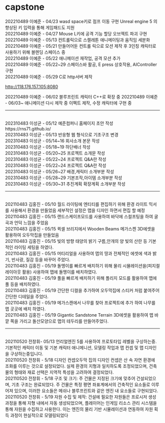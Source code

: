 # capstone

202210489 이예준 - 04/23 wasd space키로 점프 이동 구현 Unreal engine 5 의 향상된 키 입력을 통해 게임패드도 지원<br>
202210489 이예준 - 04/27 Mouse L키에 공격 기능 할당 오브젝트 파괴 구현<br>
202210489 이예준 - 05/13 컨트롤릭으로 스켈레톤 애니메이팅과 움직임 세분화<br>
202210489 이예준 - 05/21 만들어어둔 컨트롤 릭으로 모션 제작 후 3인칭 캐릭터로 사용하기 위해 블렌딩 스페이스 중<br>
202210489 이예준 - 05/22 애니메이션 재작업, 공격 모션 추가<br>
202210489 이예준 - 05/22~29 스페이스바 활공, E press 상호작용, AIController 구현<br>
202210489 이예준 - 05/29 C로 http서버 제작

http://118.176.157.105:8080

202210489 이예준 - 06/02 블루프린트 캐릭터 C++로 확장 중
202210489 이예준 - 06/03~ 애니메이션 다시 제작 중 이펙트 제작, 수정 캐릭터에 구현 중
<hr>
<br>
202310483 이성균 - 05/12 예준컴퍼니 홈페이지 초안 작성 https://rns71.github.io/ <br>
202310483 이성균 - 05/13 반응형 웹 형식으로 기초구조 변경 <br>
202310483 이성균 - 05/14~16 회사소개 본문 작성 <br>
202310483 이성균 - 05/18~19 하단배너 작성<br>
202310483 이성균 - 05/20~25 프로젝트 소개문 작성 <br>
202310483 이성균 - 05/22~24 프로젝트 Q&A란 작성 <br>
202310483 이성균 - 05/22~24 프로젝트 Q&A란 작성 <br>
202310483 이성균 - 05/26~27 배경,캐릭터 소개부분 작성 <br>
202310483 이성균 - 05/28~29 기본조작,아이템 소개부분 작성 <br>
202310483 이성균 - 05/30~31 추진계획 확장계획 소개부분 작성 <br>
<hr>
<br>
202110483 김홍진 - 05/10 월드 라이팅에 엔티티를 편집하기 위해 환경 라이트 믹서를 사용해서 환경을 만들었음 세부적인 설정은 맵을 디자인 하면서 편집 할 예정 <br>
202110483 김홍진 - 05/15 랜드스케이프모드를 사용하여 바닥에 스컬프팅을 하여 굴곡과 언덕 느낌을 주었음 <br>
202110483 김홍진 - 05/15 퀵셀 브리지에서 Wooden Beams 메가스켄 3D에셋을 활용하여  오두막집을 만들었음 <br>
202110483 김홍진 - 05/15 빛의 방향 태양의 밝기 구름,안개의 양 빛의 산란 등 기본적인 라이팅 세팅을 하였다. <br>
202110483 김홍진 - 05/15 머티리얼을 사용하여 맵의 땅과 전체적인 에셋에 색과 밝기, 반사광, 질감 등을 바꾸어 주었다.<br>
202110483 김홍진 - 05/19 돌멩이를 빠르게 배치하기 위해 물리 시뮬레이션을(피지컬 레이아웃 활용) 사용하여 맵에 돌멩이를 배치하였다. <br>
202110483 김홍진 - 05/19 풀을 빠르게 배치하기 위해 폴리지 모드를 활용하여 맵에 풀 등을 배치하였다. <br>
202110483 김홍진 - 05/19 간단한 디컬을 추가하여 오두막집에 스티커 처럼 붙여주어 간단한 디테일을 주었다. <br>
202110483 김홍진 - 05/19 메가스캔에서 나무를 찾아 프로젝트에 추가 하여 나무를 맵 곳곳에 배치 하였다.<br>
202110483 김홍진 - 05/19 Gigantic Sandstone Terrain 3D에셋을 활용하여 맵 바깥 쪽을 가리고 돌산모양으로 맵의 테두리를 만들어주었다. 
<hr>
<br>
202110520 전창휘- 05/13 언리얼엔진 5를 사용하여 프로토타입 레벨을 구상하는중. 기본적인 캐릭터 이동 및 기본 캐릭터 애니메니션, 모델링 작업과 맵 컨셉 및 맵 디자인을 구상하는중입니다. <br>
202110520 전창휘 - 5/18 디자인 컨셉오두막 집의 디자인 컨셉은 산 속 자연 환경에 조화를 이루는 것으로 설정되었다. 실제 환경의 지형과 일치하도록 조정되었으며, 건축물의 형태와 재료 선택은 지역적 특성을 고려하여 결정되었다. <br>
202110520 전창휘 - 5/18 구조 및 크기: 주 건물은 지정된 크기에 맞추어 건설되었으며, 기초 구조는 완료되었다. 주 건물은 특정 평면 좌표계에서의 건축적인 요소들로 이루어져 있으며, 이러한 요소들은 메쉬나 블루프린트와 같은 엔진 내 요소들로 구현되었다. <br>
202110520 전창휘 - 5/19 자원 수집 및 제작: 건설에 필요한 자원들은 프로시저 생성과정을 통해 지형 내에서 자동 생성되었으며, 플레이어는 인게임 리소스 관리 시스템을 통해 자원을 수집하고 사용한다. 이는 엔진의 물리 기반 시뮬레이션과 연동하여 자원 획득 과정이 현실적으로 모델링되었다
